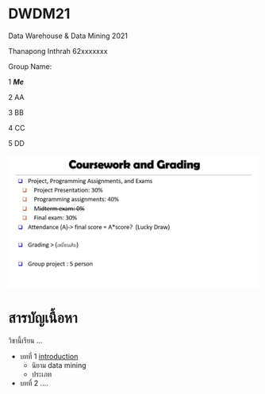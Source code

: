 # DWDM21
Data Warehouse &amp; Data Mining 2021 

Thanapong Inthrah 62xxxxxxx

Group Name:

1 **_Me_**

2 AA

3 BB

4 CC

5 DD

![grading](DWDM21.JPG)

# สารบัญเนื้อหา

วิชานี้เรียน ...

* บทที่ 1 [introduction](https://github.com/tohnperfect/DWDM21/blob/main/chapter1.md)
  * นิยาม data mining
  * ประเภท
* บทที่ 2 .... 
